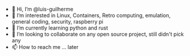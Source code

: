 - 👋 Hi, I’m @luis-guilherme
- 👀 I’m interested in Linux, Containers, Retro computing, emulation, general coding, security, raspberry pi
- 🌱 I’m currently learning python and rust
- 💞️ I’m looking to collaborate on any open source project, still didn't pick any
- 📫 How to reach me ... later

<!---
luis-guilherme/luis-guilherme is a ✨ special ✨ repository because its `README.md` (this file) appears on your GitHub profile.
You can click the Preview link to take a look at your changes.
--->
